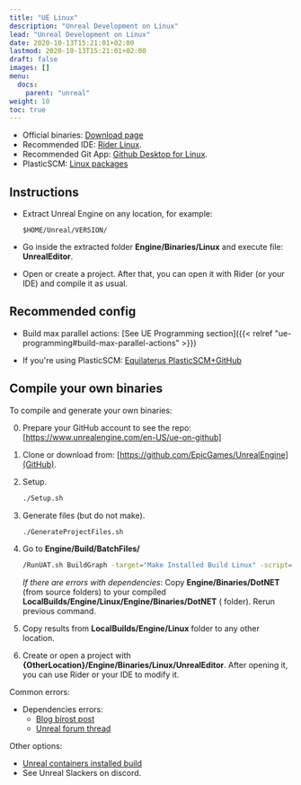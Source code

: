 ```yaml
---
title: "UE Linux"
description: "Unreal Development on Linux"
lead: "Unreal Development on Linux"
date: 2020-10-13T15:21:01+02:00
lastmod: 2020-10-13T15:21:01+02:00
draft: false
images: []
menu:
  docs:
    parent: "unreal"
weight: 10
toc: true
---
```


* Official binaries: [Download page](https://www.unrealengine.com/en-US/linux)
* Recommended IDE: [Rider Linux](https://www.jetbrains.com/rider/download/#section=linux).
* Recommended Git App: [Github Desktop for Linux](https://github.com/shiftkey/desktop).
* PlasticSCM: [Linux packages](https://www.plasticscm.com/plastic-for-linux)

## Instructions

* Extract Unreal Engine on any location, for example:
  ```
  $HOME/Unreal/VERSION/
  ```

* Go inside the extracted folder **Engine/Binaries/Linux** and execute file: **UnrealEditor**.

* Open or create a project. After that, you can open it with Rider (or your IDE) and compile it as usual.

## Recommended config

* Build max parallel actions: [See UE Programming section]({{< relref "ue-programming#build-max-parallel-actions" >}})

* If you're using PlasticSCM: [Equilaterus PlasticSCM+GitHub](https://github.com/equilaterus-gamestudios/PlasticSCM-GitHub-extension)

## Compile your own binaries

To compile and generate your own binaries:

0. Prepare your GitHub account to see the repo: [https://www.unrealengine.com/en-US/ue-on-github]
1. Clone or download from: [https://github.com/EpicGames/UnrealEngine](GitHub).
2. Setup.

   ```sh
   ./Setup.sh
   ```

3. Generate files (but do not make).

   ```sh
   ./GenerateProjectFiles.sh
   ```

4. Go to **Engine/Build/BatchFiles/**

   ```sh
   /RunUAT.sh BuildGraph -target="Make Installed Build Linux" -script=Engine/Build/InstalledEngineBuild.xml -clean -set:HostPlatformOnly=true -set:WithDDC=false -set:GameConfigurations="Development;Shipping"
   ```

   *If there are errors with dependencies*: Copy **Engine/Binaries/DotNET** (from source folders) to your compiled **LocalBuilds/Engine/Linux/Engine/Binaries/DotNET** ( folder). Rerun previous command.

6. Copy results from **LocalBuilds/Engine/Linux** folder to any other location.

7. Create or open a project with **{OtherLocation}/Engine/Binaries/Linux/UnrealEditor**. After opening it, you can use Rider or your IDE to modify it.

Common errors:

* Dependencies errors:
  * [Blog birost post](https://blog.birost.com/a?ID=01650-81b216da-49aa-49a2-81f4-9b699aed1057)
  * [Unreal forum thread](https://forums.unrealengine.com/t/linux-build-missing-references/296487)

Other options:
* [Unreal containers installed build](https://unrealcontainers.com/docs/use-cases/linux-installed-builds)
* See Unreal Slackers on discord.
